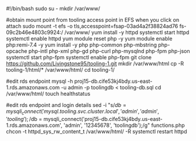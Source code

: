 #!/bin/bash
sudo su -
mkdir /var/www/

#obtain mount point from tooling access point in EFS when you click on attach 
sudo mount -t efs -o tls,accesspoint=fsap-03ad4a2f38824ad76 fs-09c2b46e4803c9924:/ /var/www/
yum install -y httpd 
systemctl start httpd
systemctl enable httpd
yum module reset php -y
yum module enable php:remi-7.4 -y
yum install -y php php-common php-mbstring php-opcache php-intl php-xml php-gd php-curl php-mysqlnd php-fpm php-json
systemctl start php-fpm
systemctl enable php-fpm
git clone https://github.com/Livingstone95/tooling-1.git
mkdir /var/www/html
cp -R tooling-1/html/*  /var/www/html/
cd tooling-1/

#edit rds endpoint
mysql -h proj15-db.cife53kj4bdy.us-east-1.rds.amazonaws.com -u admin -p toolingdb < tooling-db.sql
cd /var/www/html/
touch healthstatus

#edit rds endpoint and login details 
sed -i "s/$db = mysqli_connect('mysql.tooling.svc.cluster.local', 'admin', 'admin', 'tooling');/$db = mysqli_connect('proj15-db.cife53kj4bdy.us-east-1.rds.amazonaws.com', 'admin', '12345678', 'toolingdb');/g" functions.php
chcon -t httpd_sys_rw_content_t /var/www/html/ -R
systemctl restart httpd
